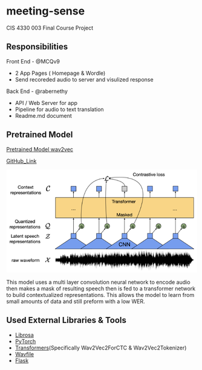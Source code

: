 # meeting-sense

CIS 4330 003 Final Course Project

## Responsibilities

Front End - @MCQv9

* 2 App Pages ( Homepage & Wordle)
* Send recoreded audio to server and visulized response

Back End - @rabernethy

* API / Web Server for app
* Pipeline for audio to text translation
* Readme.md document

## Pretrained Model

[Pretrained Model wav2vec](https://arxiv.org/pdf/2006.11477.pdf)

[GitHub_Link](https://github.com/pytorch/fairseq/blob/main/examples/wav2vec/README.md)

![Model_Flow_Chart](https://github.com/rabernethy/meeting-sense/blob/main/wav2vecflow.png)

This model uses a multi layer convolution neural network to encode audio then makes a mask of resulting speech then is fed to a transformer network to build contextualized representations. This allows the model to learn from small amounts of data and still preform with a low WER.

## Used External Libraries & Tools

* [Librosa](https://librosa.org/doc/latest/index.html)
* [PyTorch](https://pytorch.org/)
* [Transformers]()(Specifically Wav2Vec2ForCTC & Wav2Vec2Tokenizer)
* [Wavfile](https://pypi.org/project/wavefile/)
* [Flask](https://pypi.org/project/Flask/)
